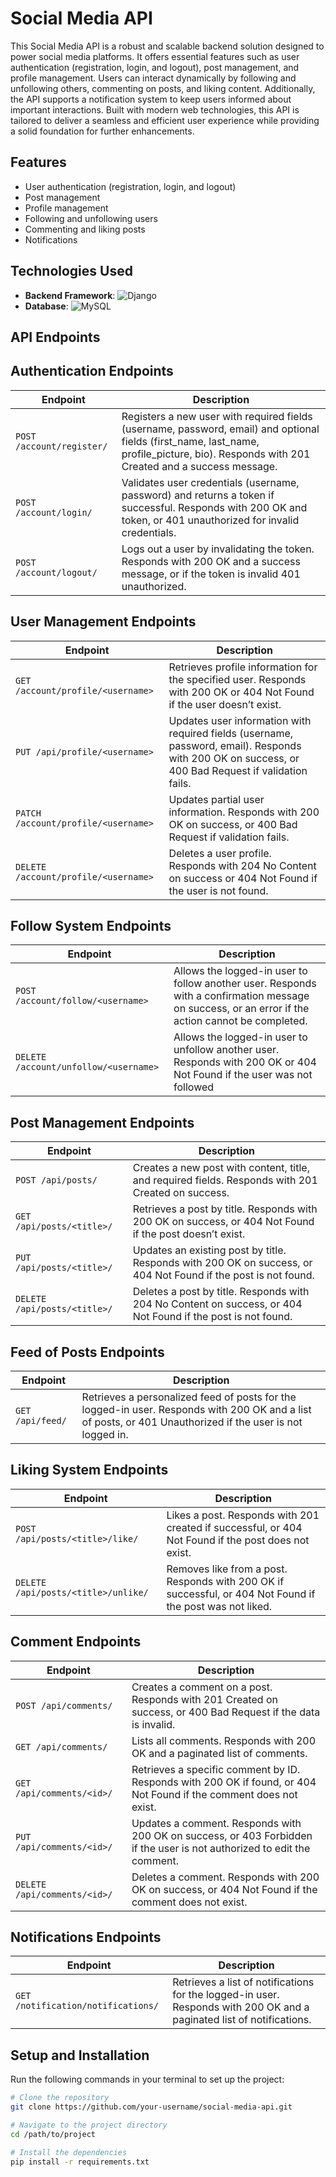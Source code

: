 # Social Media API

This Social Media API is a robust and scalable backend solution designed to power social media platforms. It offers essential features such as user authentication (registration, login, and logout), post management, and profile management. Users can interact dynamically by following and unfollowing others, commenting on posts, and liking content. Additionally, the API supports a notification system to keep users informed about important interactions. Built with modern web technologies, this API is tailored to deliver a seamless and efficient user experience while providing a solid foundation for further enhancements.


## Features

- User authentication (registration, login, and logout)
- Post management
- Profile management
- Following and unfollowing users
- Commenting and liking posts
- Notifications

## Technologies Used

- **Backend Framework**:
  ![Django](https://img.shields.io/badge/Django-092E20?style=for-the-badge&logo=django&logoColor=white)
- **Database**:
  ![MySQL](https://img.shields.io/badge/MySQL-4479A1?style=for-the-badge&logo=mysql&logoColor=white)
  

## API Endpoints

## Authentication Endpoints

| Endpoint                          | Description |
|-----------------------------------|-------------|
| `POST /account/register/`         | Registers a new user with required fields (username, password, email) and optional fields (first_name, last_name, profile_picture, bio). Responds with 201 Created and a success message. |
| `POST /account/login/`            | Validates user credentials (username, password) and returns a token if successful. Responds with 200 OK and token, or 401 unauthorized for invalid credentials. |
| `POST /account/logout/`           | Logs out a user by invalidating the token. Responds with 200 OK and a success message, or  if the token is invalid 401 unauthorized. |

## User Management Endpoints

| Endpoint                            | Description |
|-------------------------------------|-------------|
| `GET /account/profile/<username>`   | Retrieves profile information for the specified user. Responds with 200 OK or 404 Not Found if the user doesn’t exist. |
| `PUT /api/profile/<username>`       | Updates user information with required fields (username, password, email). Responds with 200 OK on success, or 400 Bad Request if validation fails. |
| `PATCH /account/profile/<username>` | Updates partial user information. Responds with 200 OK on success, or 400 Bad Request if validation fails. |
| `DELETE /account/profile/<username>`| Deletes a user profile. Responds with 204 No Content on success or 404 Not Found if the user is not found. |

## Follow System Endpoints

| Endpoint                             | Description |
|--------------------------------------|-------------|
| `POST /account/follow/<username>`    | Allows the logged-in user to follow another user. Responds with a confirmation message on success, or an error if the action cannot be completed. |
| `DELETE /account/unfollow/<username>`| Allows the logged-in user to unfollow another user. Responds with 200 OK or 404 Not Found if the user was not followed |

## Post Management Endpoints

| Endpoint                            | Description |
|-------------------------------------|-------------|
| `POST /api/posts/`                  | Creates a new post with content, title, and required fields. Responds with 201 Created on success. |
| `GET /api/posts/<title>/`           | Retrieves a post by title. Responds with 200 OK on success, or 404 Not Found if the post doesn’t exist. |
| `PUT /api/posts/<title>/`           | Updates an existing post by title. Responds with 200 OK on success, or 404 Not Found if the post is not found. |
| `DELETE /api/posts/<title>/`        | Deletes a post by title. Responds with 204 No Content on success, or 404 Not Found if the post is not found. |

## Feed of Posts Endpoints

| Endpoint                     | Description |
|------------------------------|-------------|
| `GET /api/feed/`              | Retrieves a personalized feed of posts for the logged-in user. Responds with 200 OK and a list of posts, or 401 Unauthorized if the user is not logged in. |

## Liking System Endpoints

| Endpoint                              | Description |
|---------------------------------------|-------------|
| `POST /api/posts/<title>/like/`       | Likes a post. Responds with 201 created if successful, or 404 Not Found if the post does not exist. |
| `DELETE /api/posts/<title>/unlike/`   | Removes like from a post. Responds with 200 OK if successful, or 404 Not Found if the post was not liked. |

## Comment Endpoints

| Endpoint                              | Description |
|---------------------------------------|-------------|
| `POST /api/comments/`                 | Creates a comment on a post. Responds with 201 Created on success, or 400 Bad Request if the data is invalid. |
| `GET /api/comments/`                  | Lists all comments. Responds with 200 OK and a paginated list of comments. |
| `GET /api/comments/<id>/`             | Retrieves a specific comment by ID. Responds with 200 OK if found, or 404 Not Found if the comment does not exist. |
| `PUT /api/comments/<id>/`             | Updates a comment. Responds with 200 OK on success, or 403 Forbidden if the user is not authorized to edit the comment. |
| `DELETE /api/comments/<id>/`          | Deletes a comment. Responds with 200 OK on success, or 404 Not Found if the comment does not exist. |

## Notifications Endpoints

| Endpoint                             | Description |
|--------------------------------------|-------------|
| `GET /notification/notifications/`   | Retrieves a list of notifications for the logged-in user. Responds with 200 OK and a paginated list of notifications. |



## Setup and Installation

Run the following commands in your terminal to set up the project:

```bash
# Clone the repository
git clone https://github.com/your-username/social-media-api.git

# Navigate to the project directory
cd /path/to/project

# Install the dependencies
pip install -r requirements.txt

